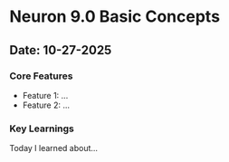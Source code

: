 # Neuron 9.0 Basic Concepts
## Date: 10-27-2025

### Core Features
- Feature 1: ...
- Feature 2: ...

### Key Learnings
Today I learned about...

